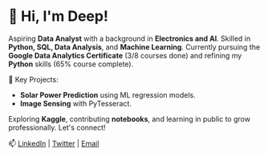 # 👋 Hi, I'm Deep!

Aspiring **Data Analyst** with a background in **Electronics and AI**. Skilled in **Python, SQL, Data Analysis**, and **Machine Learning**. Currently pursuing the **Google Data Analytics Certificate** (3/8 courses done) and refining my **Python** skills (65% course complete). 

🌟 Key Projects:
- **Solar Power Prediction** using ML regression models.
- **Image Sensing** with PyTesseract.

Exploring **Kaggle**, contributing **notebooks**, and learning in public to grow professionally. Let's connect!

📫 [LinkedIn](linkedin.com/in/deephkhatri) | [Twitter](https://x.com/deepinquisitive) | [Email](deep.h.khatri@gmail.com)
